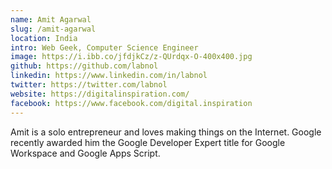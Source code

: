```yaml
---
name: Amit Agarwal
slug: /amit-agarwal
location: India
intro: Web Geek, Computer Science Engineer
image: https://i.ibb.co/jfdjkCz/z-QUrdqx-O-400x400.jpg
github: https://github.com/labnol
linkedin: https://www.linkedin.com/in/labnol
twitter: https://twitter.com/labnol
website: https://digitalinspiration.com/
facebook: https://www.facebook.com/digital.inspiration
---
```


Amit is a solo entrepreneur and loves making things on the Internet. Google recently awarded him the Google Developer Expert title for Google Workspace and Google Apps Script.
